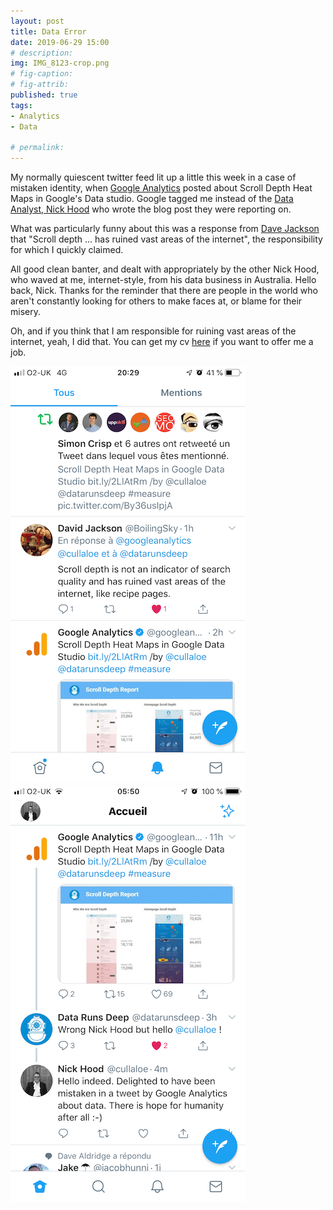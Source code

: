 ```yaml
---
layout: post
title: Data Error
date: 2019-06-29 15:00
# description: 
img: IMG_8123-crop.png
# fig-caption: 
# fig-attrib: 
published: true
tags:
- Analytics
- Data

# permalink:
---
```

My normally quiescent twitter feed lit up a little this week in a case of mistaken identity, when [Google Analytics](https://twitter.com/googleanalytics) posted about Scroll Depth Heat Maps in Google's Data studio. Google tagged me instead of the [Data Analyst, Nick Hood](https://datarunsdeep.com.au/who-we-are#nick-hood) who wrote the blog post they were reporting on.

What was particularly funny about this was a response from [Dave Jackson](https://twitter.com/BoilingSky) that "Scroll depth ... has ruined vast areas of the internet", the responsibility for which I quickly claimed.

All good clean banter, and dealt with appropriately by the other Nick Hood, who waved at me, internet-style, from his data business in Australia. Hello back, Nick. Thanks for the reminder that there are people in the world who aren't constantly looking for others to make faces at, or blame for their misery.

Oh, and if you think that I am responsible for ruining vast areas of the internet, yeah, I did that. You can get my cv [here](https://cullaloe.com/cv.pdf) if you want to offer me a job.

![screen grab](/assets/img/IMG_8123-sm.png) ![screen grab](/assets/img/IMG_8124.PNG)
